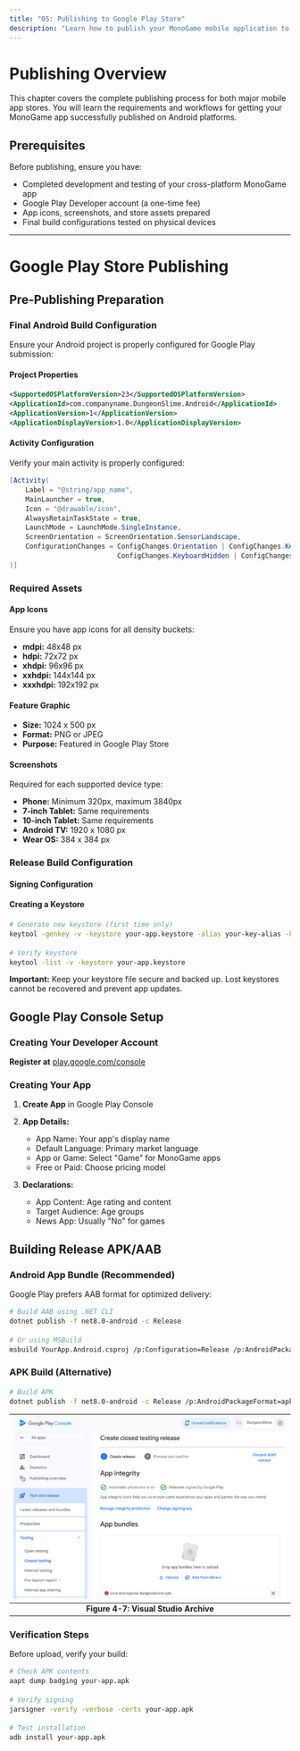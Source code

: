 ```yaml
---
title: "05: Publishing to Google Play Store"
description: "Learn how to publish your MonoGame mobile application to the Google Play Store with step-by-step guidance."
---
```


# Publishing Overview

This chapter covers the complete publishing process for both major mobile app stores. You will learn the requirements and workflows for getting your MonoGame app successfully published on Android platforms.

## Prerequisites

Before publishing, ensure you have:
- Completed development and testing of your cross-platform MonoGame app
- Google Play Developer account (a one-time fee)
- App icons, screenshots, and store assets prepared
- Final build configurations tested on physical devices

---

# Google Play Store Publishing

## Pre-Publishing Preparation

### Final Android Build Configuration

Ensure your Android project is properly configured for Google Play submission:

#### Project Properties

```xml
<SupportedOSPlatformVersion>23</SupportedOSPlatformVersion>
<ApplicationId>com.companyname.DungeonSlime.Android</ApplicationId>
<ApplicationVersion>1</ApplicationVersion>
<ApplicationDisplayVersion>1.0</ApplicationDisplayVersion>
```

#### Activity Configuration

Verify your main activity is properly configured:

```csharp
[Activity(
    Label = "@string/app_name",
    MainLauncher = true,
    Icon = "@drawable/icon",
    AlwaysRetainTaskState = true,
    LaunchMode = LaunchMode.SingleInstance,
    ScreenOrientation = ScreenOrientation.SensorLandscape,
    ConfigurationChanges = ConfigChanges.Orientation | ConfigChanges.Keyboard | 
                           ConfigChanges.KeyboardHidden | ConfigChanges.ScreenSize
)]
```

### Required Assets

#### App Icons

Ensure you have app icons for all density buckets:

- **mdpi:** 48x48 px
- **hdpi:** 72x72 px  
- **xhdpi:** 96x96 px
- **xxhdpi:** 144x144 px
- **xxxhdpi:** 192x192 px

#### Feature Graphic

- **Size:** 1024 x 500 px
- **Format:** PNG or JPEG
- **Purpose:** Featured in Google Play Store

#### Screenshots

Required for each supported device type:

- **Phone:** Minimum 320px, maximum 3840px
- **7-inch Tablet:** Same requirements
- **10-inch Tablet:** Same requirements
- **Android TV:** 1920 x 1080 px
- **Wear OS:** 384 x 384 px

### Release Build Configuration

#### Signing Configuration

#### Creating a Keystore
```bash
# Generate new keystore (first time only)
keytool -genkey -v -keystore your-app.keystore -alias your-key-alias -keyalg RSA -keysize 2048 -validity 10000

# Verify keystore
keytool -list -v -keystore your-app.keystore
```

**Important:** Keep your keystore file secure and backed up. Lost keystores cannot be recovered and prevent app updates.

## Google Play Console Setup

### Creating Your Developer Account

**Register at** [play.google.com/console](https://play.google.com/console)

### Creating Your App

1. **Create App** in Google Play Console
   
2. **App Details:**
   - App Name: Your app's display name
   - Default Language: Primary market language
   - App or Game: Select "Game" for MonoGame apps
   - Free or Paid: Choose pricing model

3. **Declarations:**
   - App Content: Age rating and content
   - Target Audience: Age groups
   - News App: Usually "No" for games

## Building Release APK/AAB

### Android App Bundle (Recommended)

Google Play prefers AAB format for optimized delivery:

```bash
# Build AAB using .NET CLI
dotnet publish -f net8.0-android -c Release

# Or using MSBuild
msbuild YourApp.Android.csproj /p:Configuration=Release /p:AndroidPackageFormat=aab
```

### APK Build (Alternative)

```bash
# Build APK
dotnet publish -f net8.0-android -c Release /p:AndroidPackageFormat=apk
```

| ![Figure 4-7: Visual Studio Archive](images/android/android_release.png) |
| :----------------------------------------------------------------------------------------------------------------------------------------: |
|                       **Figure 4-7: Visual Studio Archive** |  

### Verification Steps

Before upload, verify your build:

```bash
# Check APK contents
aapt dump badging your-app.apk

# Verify signing
jarsigner -verify -verbose -certs your-app.apk

# Test installation
adb install your-app.apk
```
